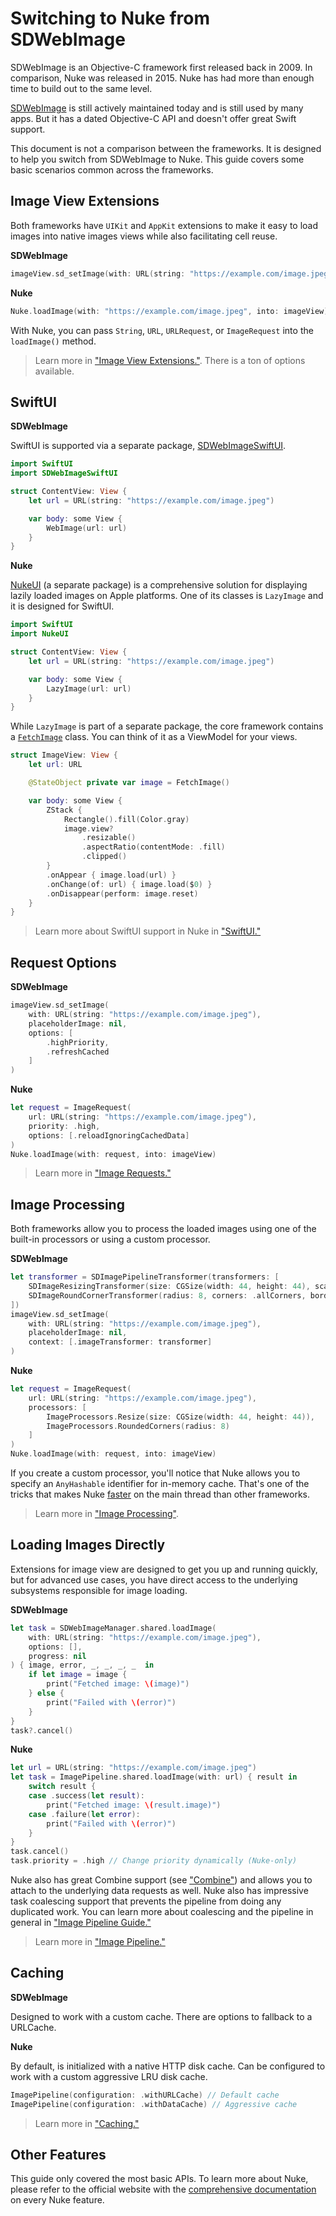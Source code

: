# Switching to Nuke from SDWebImage

SDWebImage is an Objective-C framework first released back in 2009. In comparison, Nuke was released in 2015. Nuke has had more than enough time to build out to the same level.

[SDWebImage](https://github.com/SDWebImage/SDWebImage) is still actively maintained today and is still used by many apps. But it has a dated Objective-C API and doesn't offer great Swift support.

This document is not a comparison between the frameworks. It is designed to help you switch from SDWebImage to Nuke. This guide covers some basic scenarios common across the frameworks.

## Image View Extensions

Both frameworks have `UIKit` and `AppKit` extensions to make it easy to load images into native images views while also facilitating cell reuse.

**SDWebImage**

```swift
imageView.sd_setImage(with: URL(string: "https://example.com/image.jpeg"))
``` 

**Nuke**   

```swift
Nuke.loadImage(with: "https://example.com/image.jpeg", into: imageView)
```

With Nuke, you can pass `String`, `URL`, `URLRequest`, or `ImageRequest` into the `loadImage()` method.

> Learn more in ["Image View Extensions."](https://kean.blog/nuke/guides/image-view-extensions). There is a ton of options available.

## SwiftUI

**SDWebImage**

SwiftUI is supported via a separate package, [SDWebImageSwiftUI](https://github.com/SDWebImage/SDWebImageSwiftUI).

```swift
import SwiftUI
import SDWebImageSwiftUI

struct ContentView: View {
    let url = URL(string: "https://example.com/image.jpeg")

    var body: some View {
        WebImage(url: url)
    }
}
```

**Nuke**

[NukeUI](https://github.com/kean/NukeUI) (a separate package) is a comprehensive solution for displaying lazily loaded images on Apple platforms. One of its classes is `LazyImage` and it is designed for SwiftUI.

```swift
import SwiftUI
import NukeUI

struct ContentView: View {
    let url = URL(string: "https://example.com/image.jpeg")

    var body: some View {
        LazyImage(url: url)
    }
}

```

While `LazyImage` is part of a separate package, the core framework contains a  [`FetchImage`](https://kean-org.github.io/docs/nuke/reference/10.0.0/FetchImage/) class. You can think of it as a ViewModel for your views.

```swift
struct ImageView: View {
    let url: URL

    @StateObject private var image = FetchImage()

    var body: some View {
        ZStack {
            Rectangle().fill(Color.gray)
            image.view?
                .resizable()
                .aspectRatio(contentMode: .fill)
                .clipped()
        }
        .onAppear { image.load(url) }
        .onChange(of: url) { image.load($0) }
        .onDisappear(perform: image.reset)
    }
}
```

> Learn more about SwiftUI support in Nuke in ["SwiftUI."](https://kean.blog/nuke/guides/swiftui)

## Request Options

**SDWebImage**

```swift
imageView.sd_setImage(
    with: URL(string: "https://example.com/image.jpeg"),
    placeholderImage: nil,
    options: [
        .highPriority,
        .refreshCached
    ]
)
```

**Nuke**

```swift
let request = ImageRequest(
    url: URL(string: "https://example.com/image.jpeg"),
    priority: .high,
    options: [.reloadIgnoringCachedData]
)
Nuke.loadImage(with: request, into: imageView)
```

> Learn more in ["Image Requests."](https://kean.blog/nuke/guides/customizing-requests)

## Image Processing

Both frameworks allow you to process the loaded images using one of the built-in processors or using a custom processor.

**SDWebImage**

```swift
let transformer = SDImagePipelineTransformer(transformers: [
    SDImageResizingTransformer(size: CGSize(width: 44, height: 44), scaleMode: .aspectFill),
    SDImageRoundCornerTransformer(radius: 8, corners: .allCorners, borderWidth: 0, borderColor: nil)
])
imageView.sd_setImage(
    with: URL(string: "https://example.com/image.jpeg"),
    placeholderImage: nil,
    context: [.imageTransformer: transformer]
)
```

**Nuke**

```swift
let request = ImageRequest(
    url: URL(string: "https://example.com/image.jpeg"),
    processors: [
        ImageProcessors.Resize(size: CGSize(width: 44, height: 44)),
        ImageProcessors.RoundedCorners(radius: 8)
    ]
)
Nuke.loadImage(with: request, into: imageView)
```

If you create a custom processor, you'll notice that Nuke allows you to specify an `AnyHashable` identifier for in-memory cache. That's one of the tricks that makes Nuke [faster](https://github.com/kean/ImageFrameworksBenchmark) on the main thread than other frameworks.

> Learn more in ["Image Processing"](https://kean.blog/nuke/guides/image-processing).

## Loading Images Directly

Extensions for image view are designed to get you up and running quickly, but for advanced use cases, you have direct access to the underlying subsystems responsible for image loading.

**SDWebImage**

```swift
let task = SDWebImageManager.shared.loadImage(
    with: URL(string: "https://example.com/image.jpeg"),
    options: [],
    progress: nil
) { image, error, _, _, _, _  in
    if let image = image {
        print("Fetched image: \(image)")
    } else {
        print("Failed with \(error)")
    }
}
task?.cancel()
```

**Nuke**

```swift
let url = URL(string: "https://example.com/image.jpeg")
let task = ImagePipeline.shared.loadImage(with: url) { result in
    switch result {
    case .success(let result):
        print("Fetched image: \(result.image)")
    case .failure(let error):
        print("Failed with \(error)")
    }
}
task.cancel()
task.priority = .high // Change priority dynamically (Nuke-only)
```

Nuke also has great Combine support (see ["Combine"](https://kean.blog/nuke/guides/combine)) and allows you to attach to the underlying data requests as well. Nuke also has impressive task coalescing support that prevents the pipeline from doing any duplicated work. You can learn more about coalescing and the pipeline in general in ["Image Pipeline Guide."](https://kean.blog/nuke/guides/image-pipeline-guide)

> Learn more in ["Image Pipeline."](https://kean.blog/nuke/guides/image-pipeline)

## Caching

**SDWebImage**

Designed to work with a custom cache. There are options to fallback to a URLCache.

**Nuke**

By default, is initialized with a native HTTP disk cache. Can be configured to work with a custom aggressive LRU disk cache.


```swift
ImagePipeline(configuration: .withURLCache) // Default cache
ImagePipeline(configuration: .withDataCache) // Aggressive cache
```

> Learn more in ["Caching."](https://kean.blog/nuke/guides/caching)

## Other Features

This guide only covered the most basic APIs. To learn more about Nuke, please refer to the official website with the [comprehensive documentation](https://kean.blog/nuke/guides/welcome) on every Nuke feature.

